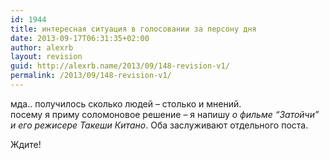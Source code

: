 ```yaml
---
id: 1944
title: интересная ситуация в голосовании за персону дня
date: 2013-09-17T06:31:35+02:00
author: alexrb
layout: revision
guid: http://alexrb.name/2013/09/148-revision-v1/
permalink: /2013/09/148-revision-v1/
---
```

мда.. получилось сколько людей &#8211; столько и мнений.  
посему я приму соломоновое решение &#8211; я напишу _о фильме &#8220;Затойчи&#8221; и его режисере Такеши Китано_. Оба заслуживают отдельного поста. 

Ждите!